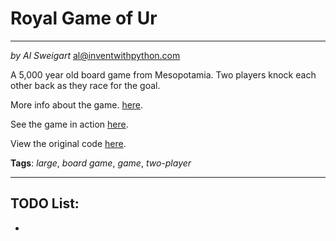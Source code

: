 # Royal Game of Ur
___
_by Al Sweigart_ [al@inventwithpython.com](mailto:al@inventwithpython.com)

A 5,000 year old board game from Mesopotamia. Two players knock each 
other back as they race for the goal.

More info about the game. [here](https://en.wikipedia.org/wiki/Royal_Game_of_Ur).

See the game in action [here](https://www.youtube.com/watch?v=WZskjLq040I).

View the original code [here](https://nostarch.com/big-book-small-python-projects).

**Tags**: _large_, _board game_, _game_, _two-player_

___

## TODO List:

* 

